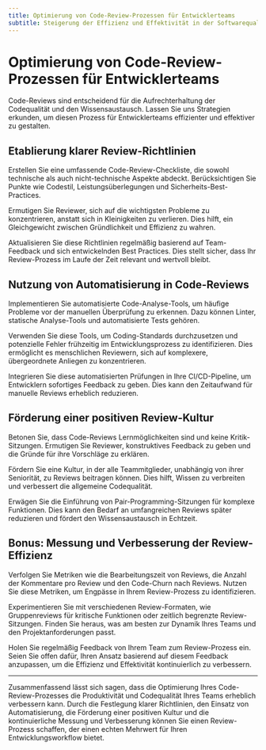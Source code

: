 ```yaml
---
title: Optimierung von Code-Review-Prozessen für Entwicklerteams
subtitle: Steigerung der Effizienz und Effektivität in der Softwarequalitätssicherung
---
```


# Optimierung von Code-Review-Prozessen für Entwicklerteams

Code-Reviews sind entscheidend für die Aufrechterhaltung der Codequalität und den Wissensaustausch. Lassen Sie uns Strategien erkunden, um diesen Prozess für Entwicklerteams effizienter und effektiver zu gestalten.

## Etablierung klarer Review-Richtlinien

Erstellen Sie eine umfassende Code-Review-Checkliste, die sowohl technische als auch nicht-technische Aspekte abdeckt. Berücksichtigen Sie Punkte wie Codestil, Leistungsüberlegungen und Sicherheits-Best-Practices.

Ermutigen Sie Reviewer, sich auf die wichtigsten Probleme zu konzentrieren, anstatt sich in Kleinigkeiten zu verlieren. Dies hilft, ein Gleichgewicht zwischen Gründlichkeit und Effizienz zu wahren.

Aktualisieren Sie diese Richtlinien regelmäßig basierend auf Team-Feedback und sich entwickelnden Best Practices. Dies stellt sicher, dass Ihr Review-Prozess im Laufe der Zeit relevant und wertvoll bleibt.

## Nutzung von Automatisierung in Code-Reviews

Implementieren Sie automatisierte Code-Analyse-Tools, um häufige Probleme vor der manuellen Überprüfung zu erkennen. Dazu können Linter, statische Analyse-Tools und automatisierte Tests gehören.

Verwenden Sie diese Tools, um Coding-Standards durchzusetzen und potenzielle Fehler frühzeitig im Entwicklungsprozess zu identifizieren. Dies ermöglicht es menschlichen Reviewern, sich auf komplexere, übergeordnete Anliegen zu konzentrieren.

Integrieren Sie diese automatisierten Prüfungen in Ihre CI/CD-Pipeline, um Entwicklern sofortiges Feedback zu geben. Dies kann den Zeitaufwand für manuelle Reviews erheblich reduzieren.

## Förderung einer positiven Review-Kultur

Betonen Sie, dass Code-Reviews Lernmöglichkeiten sind und keine Kritik-Sitzungen. Ermutigen Sie Reviewer, konstruktives Feedback zu geben und die Gründe für ihre Vorschläge zu erklären.

Fördern Sie eine Kultur, in der alle Teammitglieder, unabhängig von ihrer Seniorität, zu Reviews beitragen können. Dies hilft, Wissen zu verbreiten und verbessert die allgemeine Codequalität.

Erwägen Sie die Einführung von Pair-Programming-Sitzungen für komplexe Funktionen. Dies kann den Bedarf an umfangreichen Reviews später reduzieren und fördert den Wissensaustausch in Echtzeit.

## Bonus: Messung und Verbesserung der Review-Effizienz

Verfolgen Sie Metriken wie die Bearbeitungszeit von Reviews, die Anzahl der Kommentare pro Review und den Code-Churn nach Reviews. Nutzen Sie diese Metriken, um Engpässe in Ihrem Review-Prozess zu identifizieren.

Experimentieren Sie mit verschiedenen Review-Formaten, wie Gruppenreviews für kritische Funktionen oder zeitlich begrenzte Review-Sitzungen. Finden Sie heraus, was am besten zur Dynamik Ihres Teams und den Projektanforderungen passt.

Holen Sie regelmäßig Feedback von Ihrem Team zum Review-Prozess ein. Seien Sie offen dafür, Ihren Ansatz basierend auf diesem Feedback anzupassen, um die Effizienz und Effektivität kontinuierlich zu verbessern.

---
Zusammenfassend lässt sich sagen, dass die Optimierung Ihres Code-Review-Prozesses die Produktivität und Codequalität Ihres Teams erheblich verbessern kann. Durch die Festlegung klarer Richtlinien, den Einsatz von Automatisierung, die Förderung einer positiven Kultur und die kontinuierliche Messung und Verbesserung können Sie einen Review-Prozess schaffen, der einen echten Mehrwert für Ihren Entwicklungsworkflow bietet.
